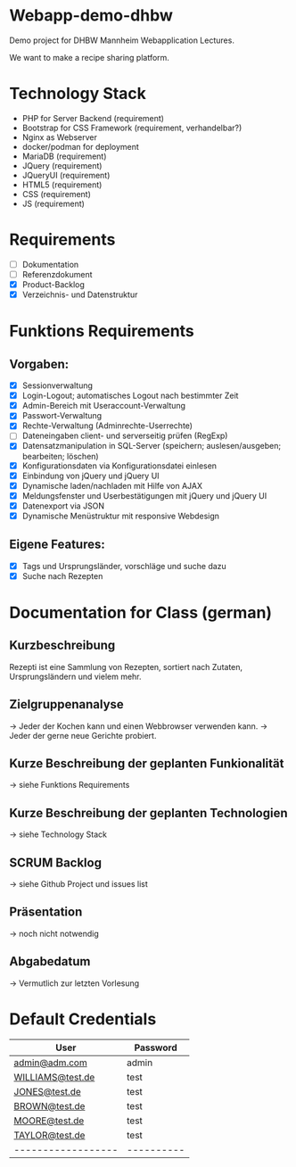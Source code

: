 # Webapp-demo-dhbw
Demo project for DHBW Mannheim Webapplication Lectures.

We want to make a recipe sharing platform.

# Technology Stack
- PHP for Server Backend (requirement)
- Bootstrap for CSS Framework (requirement, verhandelbar?)
- Nginx as Webserver
- docker/podman for deployment
- MariaDB (requirement)
- JQuery (requirement)
- JQueryUI (requirement)
- HTML5 (requirement)
- CSS (requirement)
- JS (requirement)

# Requirements
- [ ] Dokumentation 
- [ ] Referenzdokument
- [X] Product-Backlog
- [X] Verzeichnis- und Datenstruktur

# Funktions Requirements
## Vorgaben:
- [X] Sessionverwaltung
- [X] Login-Logout; automatisches Logout nach bestimmter Zeit
- [X] Admin-Bereich mit Useraccount-Verwaltung
- [X] Passwort-Verwaltung
- [X] Rechte-Verwaltung (Adminrechte-Userrechte)
- [ ] Dateneingaben client- und serverseitig prüfen (RegExp)
- [X] Datensatzmanipulation in SQL-Server (speichern; auslesen/ausgeben; bearbeiten; löschen)
- [X] Konfigurationsdaten via Konfigurationsdatei einlesen
- [X] Einbindung von jQuery und jQuery UI
- [X] Dynamische laden/nachladen mit Hilfe von AJAX
- [X] Meldungsfenster und Userbestätigungen mit jQuery und jQuery UI
- [X] Datenexport via JSON
- [X] Dynamische Menüstruktur mit responsive Webdesign
## Eigene Features:
- [X] Tags und Ursprungsländer, vorschläge und suche dazu
- [X] Suche nach Rezepten

# Documentation for Class (german)
## Kurzbeschreibung
Rezepti ist eine Sammlung von Rezepten, sortiert nach Zutaten, Ursprungsländern und vielem mehr.

## Zielgruppenanalyse
-> Jeder der Kochen kann und einen Webbrowser verwenden kann.
-> Jeder der gerne neue Gerichte probiert.

## Kurze Beschreibung der geplanten Funkionalität
-> siehe Funktions Requirements

## Kurze Beschreibung der geplanten Technologien
-> siehe Technology Stack

## SCRUM Backlog
-> siehe Github Project und issues list

## Präsentation
-> noch nicht notwendig

## Abgabedatum
-> Vermutlich zur letzten Vorlesung

# Default Credentials
| User             | Password |
|------------------|----------|
| admin@adm.com    | admin    |
| WILLIAMS@test.de | test     |
| JONES@test.de    | test     |
| BROWN@test.de    | test     |
| MOORE@test.de    | test     |
| TAYLOR@test.de   | test     |
|------------------|----------|
